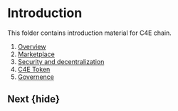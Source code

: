 <!--
order: true
parent:
  order: 
-->

# Introduction

This folder contains introduction material for C4E chain.

1. [Overview](./overview.md)
2. [Marketplace](./market.md)
3. [Security and decentralization](./sec.md)
4. [C4E Token](./c4etoken.md)
5. [Governence](./governance.md)

## Next {hide}
